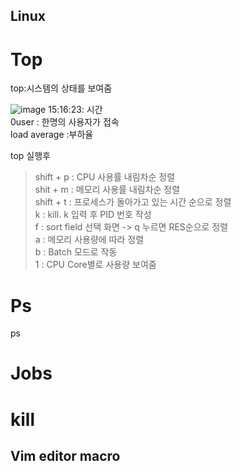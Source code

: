 ## Linux 

# Top
top:시스템의 상태를 보여줌

![image](https://user-images.githubusercontent.com/106862980/172038028-779f59af-eecc-4a0e-8a4b-00d081442117.png)
15:16:23: 시간\
0user : 한명의 사용자가 접속\
load average :부하율

top 실행후
>shift + p : CPU 사용률 내림차순 정렬\
shit + m : 메모리 사용률 내림차순 정렬\
shift + t : 프로세스가 돌아가고 있는 시간 순으로 정렬\
k : kill. k 입력 후 PID 번호 작성\
f : sort field 선택 화면 -> q 누르면 RES순으로 정렬\
a : 메모리 사용량에 따라 정렬\
b : Batch 모드로 작동\
1 : CPU Core별로 사용량 보여줌

# Ps
ps
# Jobs

# kill

## Vim editor macro
